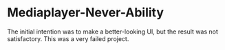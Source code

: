 # Mediaplayer-Never-Ability
The initial intention was to make a better-looking UI, but the result was not satisfactory. This was a very failed project.
